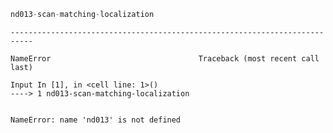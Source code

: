 ```python
nd013-scan-matching-localization
```


    ---------------------------------------------------------------------------

    NameError                                 Traceback (most recent call last)

    Input In [1], in <cell line: 1>()
    ----> 1 nd013-scan-matching-localization


    NameError: name 'nd013' is not defined



```python

```
